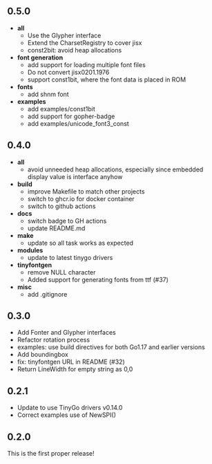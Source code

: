 0.5.0
---
- **all**
    - Use the Glypher interface
    - Extend the CharsetRegistry to cover jisx
    - const2bit: avoid heap allocations
- **font generation**
    - add support for loading multiple font files
    - Do not convert jisx0201.1976
    - support const1bit, where the font data is placed in ROM
- **fonts**
    - add shnm font
- **examples**
    - add examples/const1bit
    - add support for gopher-badge
    - add examples/unicode_font3_const


0.4.0
---
- **all** 
    - avoid unneeded heap allocations, especially since embedded display value is interface anyhow
- **build**
    - improve Makefile to match other projects
    - switch to ghcr.io for docker container
    - switch to github actions
- **docs**
    - switch badge to GH actions
    - update README.md
- **make**
    - update so all task works as expected
- **modules**
    - update to latest tinygo drivers
- **tinyfontgen**
    - remove NULL character
    - Added support for generating fonts from ttf (#37)
- **misc**
    - add .gitignore


0.3.0
---
- Add Fonter and Glypher interfaces
- Refactor rotation process
- examples: use build directives for both Go1.17 and earlier versions
- Add boundingbox
- fix: tinyfontgen URL in README (#32)
- Return LineWidth for empty string as 0,0

0.2.1
---
- Update to use TinyGo drivers v0.14.0
- Correct examples use of NewSPI()

0.2.0
---
This is the first proper release!
